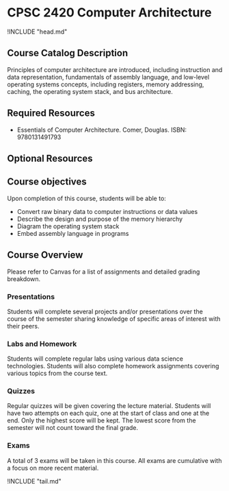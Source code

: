 CPSC 2420 Computer Architecture
===============================

!INCLUDE "head.md"

Course Catalog Description
--------------------------

Principles of computer architecture are introduced, including instruction and data representation, fundamentals of assembly language, and low-level operating systems concepts, including registers, memory addressing, caching, the operating system stack, and bus architecture.

Required Resources
------------------

- Essentials of Computer Architecture. Comer, Douglas. ISBN: 9780131491793

Optional Resources
------------------

Course objectives
-----------------

Upon completion of this course, students will be able to:

- Convert raw binary data to computer instructions or data values
- Describe the design and purpose of the memory hierarchy
- Diagram the operating system stack
- Embed assembly language in programs

Course Overview
---------------

Please refer to Canvas for a list of assignments and detailed grading breakdown.

### Presentations

Students will complete several projects and/or presentations over the course of the semester sharing knowledge of specific areas of interest with their peers.

### Labs and Homework

Students will complete regular labs using various data science technologies. Students will also complete homework assignments covering various topics from the course text.

### Quizzes

Regular quizzes will be given covering the lecture material. Students will have two attempts on each quiz, one at the start of class and one at the end. Only the highest score will be kept. The lowest score from the semester will not count toward the final grade.

### Exams

A total of 3 exams will be taken in this course. All exams are cumulative with a focus on more recent material.

!INCLUDE "tail.md"
